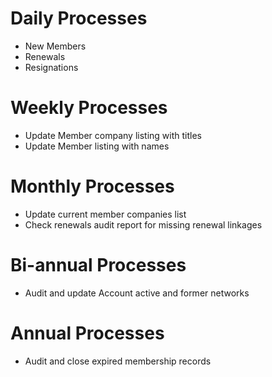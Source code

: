 # Daily Processes
- New Members
- Renewals
- Resignations

# Weekly Processes
- Update Member company listing with titles
- Update Member listing with names

# Monthly Processes
- Update current member companies list
- Check renewals audit report for missing renewal linkages

# Bi-annual Processes
- Audit and update Account active and former networks

# Annual Processes
- Audit and close expired membership records 